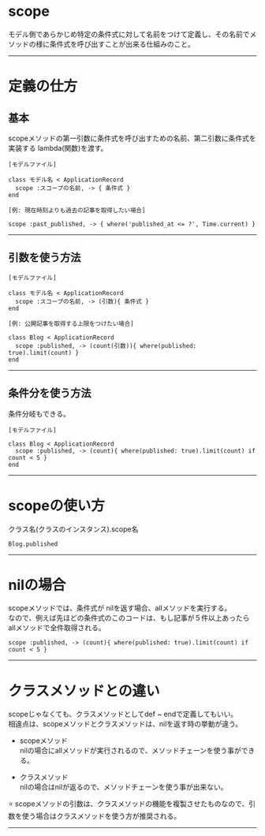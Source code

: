 # scope
モデル側であらかじめ特定の条件式に対して名前をつけて定義し、その名前でメソッドの様に条件式を呼び出すことが出来る仕組みのこと。
***

# 定義の仕方
## 基本
scopeメソッドの第一引数に条件式を呼び出すための名前、第二引数に条件式を実装する lambda(関数)を渡す。
~~~
[モデルファイル]

class モデル名 < ApplicationRecord
  scope :スコープの名前, -> { 条件式 }
end
~~~
~~~
[例: 現在時刻よりも過去の記事を取得したい場合]

scope :past_published, -> { where('published_at <= ?', Time.current) }
~~~
***

## 引数を使う方法
~~~
[モデルファイル]

class モデル名 < ApplicationRecord
  scope :スコープの名前, -> (引数){ 条件式 } 
end
~~~
~~~
[例: 公開記事を取得する上限をつけたい場合]

class Blog < ApplicationRecord 
  scope :published, -> (count(引数)){ where(published: true).limit(count) }
end
~~~
***

## 条件分を使う方法
条件分岐もできる。
~~~
[モデルファイル]

class Blog < ApplicationRecord
  scope :published, -> (count){ where(published: true).limit(count) if count < 5 }
end
~~~
***

# scopeの使い方
クラス名(クラスのインスタンス).scope名
~~~
Blog.published
~~~
***

# nilの場合
scopeメソッドでは、条件式が nilを返す場合、allメソッドを実行する。    
なので、例えば先ほどの条件式のこのコードは、もし記事が５件以上あったら allメソッドで全件取得される。
~~~
scope :published, -> (count){ where(published: true).limit(count) if count < 5 }
~~~
***

# クラスメソッドとの違い
scopeじゃなくても、クラスメソッドとしてdef ~ endで定義してもいい。  
相違点は、scopeメソッドとクラスメソッドは、nilを返す時の挙動が違う。  
  
- scopeメソッド  
nilの場合にallメソッドが実行されるので、メソッドチェーンを使う事ができる。  
    
- クラスメソッド  
nilの場合はnilが返るので、メソッドチェーンを使う事が出来ない。  
  
⭐️ scopeメソッドの引数は、クラスメソッドの機能を複製させたものなので、引数を使う場合はクラスメソッドを使う方が推奨される。
***
